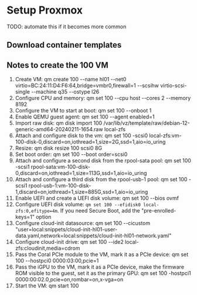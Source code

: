 # Setup Proxmox

TODO: automate this if it becomes more common

## Download container templates

## Notes to create the 100 VM

1. Create VM: qm create 100 --name hl01 --net0 virtio=BC:24:11:D4:F6:64,bridge=vmbr0,firewall=1 --scsihw virtio-scsi-single --machine q35 --ostype l26
1. Configure CPU and memory: qm set 100 --cpu host --cores 2 --memory 8192
1. Configure the VM to start at boot: qm set 100 --onboot 1
1. Enable QEMU guest agent: qm set 100 --agent enabled=1
1. Import raw disk: qm disk import 100 /var/lib/vz/template/raw/debian-12-generic-amd64-20240211-1654.raw local-zfs
1. Attach and configure disk to the vm: qm set 100 -scsi0 local-zfs:vm-100-disk-0,discard=on,iothread=1,size=2G,ssd=1,aio=io_uring
1. Resize: qm disk resize 100 scsi0 8G
1. Set boot order: qm set 100 --boot order=scsi0
1. Attach and configure a second disk from the rpool-sata pool: qm set 100 -scsi1 rpool-sata:vm-100-disk-0,discard=on,iothread=1,size=113G,ssd=1,aio=io_uring
1. Attach and configure a third disk from the rpool-usb-1 pool: qm set 100 -scsi1 rpool-usb-1:vm-100-disk-1,discard=on,iothread=1,size=885G,ssd=1,aio=io_uring
1. Enable UEFI and create a UEFI disk volume: qm set 100 --bios ovmf
1. Configure UEFI disk volume: `qm set 100 --efidisk0 local-zfs:0,efitype=4m`. If you need Secure Boot, add the "pre-enrolled-keys=1" option
1. Configure cloud-init datasource: qm set 100 --cicustom "user=local:snippets/cloud-init-hl01-user-data.yaml,network=local:snippets/cloud-init-hl01-network.yaml"
1. Configure cloud-init drive: qm set 100 --ide2 local-zfs:cloudinit,media=cdrom
1. Pass the Coral PCIe module to the VM, mark it as a PCIe device: qm set 100 --hostpci0 0000:03:00,pcie=1
1. Pass the iGPU to the VM, mark it as a PCIe device, make the firmware ROM visible to the guest, set it as the primary GPU: qm set 100 -hostpci1 0000:00:02.0,pcie=on,rombar=on,x-vga=on
1. Start the VM: qm start 100
